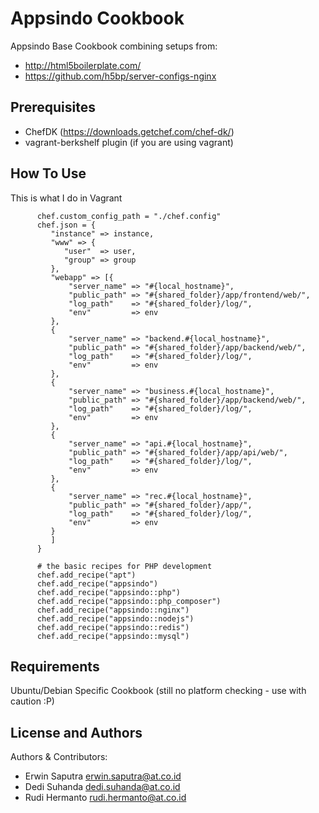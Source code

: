 Appsindo Cookbook
=================
Appsindo Base Cookbook combining setups from:
- http://html5boilerplate.com/
- https://github.com/h5bp/server-configs-nginx

Prerequisites
-------------
- ChefDK (https://downloads.getchef.com/chef-dk/)
- vagrant-berkshelf plugin (if you are using vagrant)

How To Use
----------
This is what I do in Vagrant

```
      chef.custom_config_path = "./chef.config"
      chef.json = {
         "instance" => instance,
         "www" => {
            "user"  => user,
            "group" => group
         },
         "webapp" => [{
             "server_name" => "#{local_hostname}",
             "public_path" => "#{shared_folder}/app/frontend/web/",
             "log_path"    => "#{shared_folder}/log/",
             "env"         => env
         },
         {
             "server_name" => "backend.#{local_hostname}",
             "public_path" => "#{shared_folder}/app/backend/web/",
             "log_path"    => "#{shared_folder}/log/",
             "env"         => env
         },
         {
             "server_name" => "business.#{local_hostname}",
             "public_path" => "#{shared_folder}/app/backend/web/",
             "log_path"    => "#{shared_folder}/log/",
             "env"         => env
         },
         {
             "server_name" => "api.#{local_hostname}",
             "public_path" => "#{shared_folder}/app/api/web/",
             "log_path"    => "#{shared_folder}/log/",
             "env"         => env
         },
         {
             "server_name" => "rec.#{local_hostname}",
             "public_path" => "#{shared_folder}/app/",
             "log_path"    => "#{shared_folder}/log/",
             "env"         => env
         }
         ]
      }

      # the basic recipes for PHP development
      chef.add_recipe("apt")
      chef.add_recipe("appsindo")
      chef.add_recipe("appsindo::php")
      chef.add_recipe("appsindo::php_composer")
      chef.add_recipe("appsindo::nginx")
      chef.add_recipe("appsindo::nodejs")
      chef.add_recipe("appsindo::redis")
      chef.add_recipe("appsindo::mysql")
```

Requirements
------------
Ubuntu/Debian Specific Cookbook 
(still no platform checking - use with caution :P)

License and Authors
-------------------
Authors & Contributors:
- Erwin Saputra <erwin.saputra@at.co.id>
- Dedi Suhanda <dedi.suhanda@at.co.id>
- Rudi Hermanto <rudi.hermanto@at.co.id>
